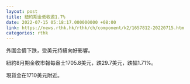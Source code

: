 ```yaml
---
layout: post
title: 紐約期金低收逾1.7%
date: 2022-07-15 05:18:17.000000000 +08:00
link: https://news.rthk.hk/rthk/ch/component/k2/1657812-20220715.htm
categories: rthk
---
```


外圍金價下跌，受美元持續向好影響。

紐約8月期金收市報每盎士1705.8美元，跌29.7美元，跌幅1.71%。

現貨金在1710美元附近。
